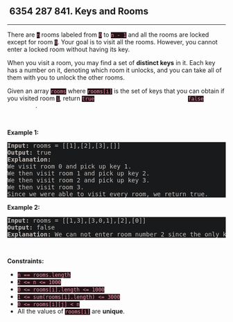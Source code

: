 <h2> 6354 287
841. Keys and Rooms</h2><hr><div style="border-color: rgba(140, 122, 115, 0.65) !important;"><p style="border-color: rgba(140, 122, 115, 0.65) !important;">There are <code style="background-color: rgb(38, 18, 23) !important; color: rgb(236, 155, 176) !important; border-color: rgb(173, 36, 70) !important;">n</code> rooms labeled from <code style="background-color: rgb(38, 18, 23) !important; color: rgb(236, 155, 176) !important; border-color: rgb(173, 36, 70) !important;">0</code> to <code style="background-color: rgb(38, 18, 23) !important; color: rgb(236, 155, 176) !important; border-color: rgb(173, 36, 70) !important;">n - 1</code>&nbsp;and all the rooms are locked except for room <code style="background-color: rgb(38, 18, 23) !important; color: rgb(236, 155, 176) !important; border-color: rgb(173, 36, 70) !important;">0</code>. Your goal is to visit all the rooms. However, you cannot enter a locked room without having its key.</p>

<p style="border-color: rgba(140, 122, 115, 0.65) !important;">When you visit a room, you may find a set of <strong style="border-color: rgba(140, 122, 115, 0.65) !important;">distinct keys</strong> in it. Each key has a number on it, denoting which room it unlocks, and you can take all of them with you to unlock the other rooms.</p>

<p style="border-color: rgba(140, 122, 115, 0.65) !important;">Given an array <code style="background-color: rgb(38, 18, 23) !important; color: rgb(236, 155, 176) !important; border-color: rgb(173, 36, 70) !important;">rooms</code> where <code style="background-color: rgb(38, 18, 23) !important; color: rgb(236, 155, 176) !important; border-color: rgb(173, 36, 70) !important;">rooms[i]</code> is the set of keys that you can obtain if you visited room <code style="background-color: rgb(38, 18, 23) !important; color: rgb(236, 155, 176) !important; border-color: rgb(173, 36, 70) !important;">i</code>, return <code style="background-color: rgb(38, 18, 23) !important; color: rgb(236, 155, 176) !important; border-color: rgb(173, 36, 70) !important;">true</code> <em style="color: rgba(255, 255, 255, 0.65) !important; border-color: rgba(140, 122, 115, 0.65) !important;">if you can visit <strong style="border-color: rgba(140, 122, 115, 0.65) !important;">all</strong> the rooms, or</em> <code style="background-color: rgb(38, 18, 23) !important; color: rgb(236, 155, 176) !important; border-color: rgb(173, 36, 70) !important;">false</code> <em style="color: rgba(255, 255, 255, 0.65) !important; border-color: rgba(140, 122, 115, 0.65) !important;">otherwise</em>.</p>

<p style="border-color: rgba(140, 122, 115, 0.65) !important;">&nbsp;</p>
<p style="border-color: rgba(140, 122, 115, 0.65) !important;"><strong class="example" style="border-color: rgba(140, 122, 115, 0.65) !important;">Example 1:</strong></p>

<pre style="background-color: rgb(24, 26, 27) !important; color: rgb(200, 192, 188) !important; border-color: rgb(126, 109, 103) !important;"><strong style="border-color: rgb(112, 97, 92) !important;">Input:</strong> rooms = [[1],[2],[3],[]]
<strong style="border-color: rgb(112, 97, 92) !important;">Output:</strong> true
<strong style="border-color: rgb(112, 97, 92) !important;">Explanation:</strong> 
We visit room 0 and pick up key 1.
We then visit room 1 and pick up key 2.
We then visit room 2 and pick up key 3.
We then visit room 3.
Since we were able to visit every room, we return true.
</pre>

<p style="border-color: rgba(140, 122, 115, 0.65) !important;"><strong class="example" style="border-color: rgba(140, 122, 115, 0.65) !important;">Example 2:</strong></p>

<pre style="background-color: rgb(24, 26, 27) !important; color: rgb(200, 192, 188) !important; border-color: rgb(126, 109, 103) !important;"><strong style="border-color: rgb(112, 97, 92) !important;">Input:</strong> rooms = [[1,3],[3,0,1],[2],[0]]
<strong style="border-color: rgb(112, 97, 92) !important;">Output:</strong> false
<strong style="border-color: rgb(112, 97, 92) !important;">Explanation:</strong> We can not enter room number 2 since the only key that unlocks it is in that room.
</pre>

<p style="border-color: rgba(140, 122, 115, 0.65) !important;">&nbsp;</p>
<p style="border-color: rgba(140, 122, 115, 0.65) !important;"><strong style="border-color: rgba(140, 122, 115, 0.65) !important;">Constraints:</strong></p>

<ul style="border-color: rgba(140, 122, 115, 0.65) !important;">
	<li style="border-color: rgba(140, 122, 115, 0.65) !important;"><code style="background-color: rgb(38, 18, 23) !important; color: rgb(236, 155, 176) !important; border-color: rgb(173, 36, 70) !important;">n == rooms.length</code></li>
	<li style="border-color: rgba(140, 122, 115, 0.65) !important;"><code style="background-color: rgb(38, 18, 23) !important; color: rgb(236, 155, 176) !important; border-color: rgb(173, 36, 70) !important;">2 &lt;= n &lt;= 1000</code></li>
	<li style="border-color: rgba(140, 122, 115, 0.65) !important;"><code style="background-color: rgb(38, 18, 23) !important; color: rgb(236, 155, 176) !important; border-color: rgb(173, 36, 70) !important;">0 &lt;= rooms[i].length &lt;= 1000</code></li>
	<li style="border-color: rgba(140, 122, 115, 0.65) !important;"><code style="background-color: rgb(38, 18, 23) !important; color: rgb(236, 155, 176) !important; border-color: rgb(173, 36, 70) !important;">1 &lt;= sum(rooms[i].length) &lt;= 3000</code></li>
	<li style="border-color: rgba(140, 122, 115, 0.65) !important;"><code style="background-color: rgb(38, 18, 23) !important; color: rgb(236, 155, 176) !important; border-color: rgb(173, 36, 70) !important;">0 &lt;= rooms[i][j] &lt; n</code></li>
	<li style="border-color: rgba(140, 122, 115, 0.65) !important;">All the values of <code style="background-color: rgb(38, 18, 23) !important; color: rgb(236, 155, 176) !important; border-color: rgb(173, 36, 70) !important;">rooms[i]</code> are <strong style="border-color: rgba(140, 122, 115, 0.65) !important;">unique</strong>.</li>
</ul>
</div>